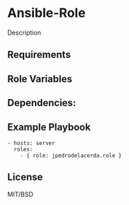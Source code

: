 # Ansible-Role
Description

## Requirements

## Role Variables

## Dependencies:

## Example Playbook
```
- hosts: server
  roles:
    - { role: jpedrodelacerda.role }
```

## License
MIT/BSD
